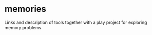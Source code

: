 # memories
Links and description of tools together with a play project for exploring memory problems
